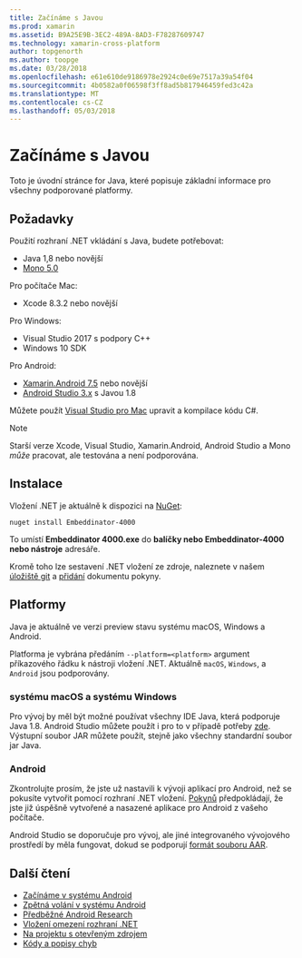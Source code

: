 ```yaml
---
title: Začínáme s Javou
ms.prod: xamarin
ms.assetid: B9A25E9B-3EC2-489A-8AD3-F78287609747
ms.technology: xamarin-cross-platform
author: topgenorth
ms.author: toopge
ms.date: 03/28/2018
ms.openlocfilehash: e61e610de9186978e2924c0e69e7517a39a54f04
ms.sourcegitcommit: 4b0582a0f06598f3ff8ad5b817946459fed3c42a
ms.translationtype: MT
ms.contentlocale: cs-CZ
ms.lasthandoff: 05/03/2018
---
```

# <a name="getting-started-with-java"></a>Začínáme s Javou

Toto je úvodní stránce for Java, které popisuje základní informace pro všechny podporované platformy.

## <a name="requirements"></a>Požadavky

Použití rozhraní .NET vkládání s Java, budete potřebovat:

* Java 1,8 nebo novější
* [Mono 5.0](http://www.mono-project.com/download/)

Pro počítače Mac:

* Xcode 8.3.2 nebo novější

Pro Windows:

* Visual Studio 2017 s podpory C++
* Windows 10 SDK

Pro Android:

* [Xamarin.Android 7.5](https://www.visualstudio.com/xamarin/) nebo novější
* [Android Studio 3.x](https://developer.android.com/studio/index.html) s Javou 1.8

Můžete použít [Visual Studio pro Mac](https://www.visualstudio.com/vs/visual-studio-mac/) upravit a kompilace kódu C#.

> [!NOTE]
> Starší verze Xcode, Visual Studio, Xamarin.Android, Android Studio a Mono _může_ pracovat, ale testována a není podporována.

## <a name="installation"></a>Instalace

Vložení .NET je aktuálně k dispozici na [NuGet](https://www.nuget.org/packages/Embeddinator-4000/):

```shell
nuget install Embeddinator-4000
```

To umístí **Embeddinator 4000.exe** do **balíčky nebo Embeddinator-4000 nebo nástroje** adresáře.

Kromě toho lze sestavení .NET vložení ze zdroje, naleznete v našem [úložiště git](https://github.com/mono/Embeddinator-4000/) a [přidání](https://github.com/mono/Embeddinator-4000/blob/master/Contributing.md) dokumentu pokyny.

## <a name="platforms"></a>Platformy

Java je aktuálně ve verzi preview stavu systému macOS, Windows a Android.

Platforma je vybrána předáním `--platform=<platform>` argument příkazového řádku k nástroji vložení .NET. Aktuálně `macOS`, `Windows`, a `Android` jsou podporovány.

### <a name="macos-and-windows"></a>systému macOS a systému Windows

Pro vývoj by měl být možné používat všechny IDE Java, která podporuje Java 1.8. Android Studio můžete použít i pro to v případě potřeby [zde](https://stackoverflow.com/questions/16626810/can-android-studio-be-used-to-run-standard-java-projects). Výstupní soubor JAR můžete použít, stejně jako všechny standardní soubor jar Java.

### <a name="android"></a>Android

Zkontrolujte prosím, že jste už nastavili k vývoji aplikací pro Android, než se pokusíte vytvořit pomocí rozhraní .NET vložení. [Pokynů](~/tools/dotnet-embedding/get-started/java/android.md) předpokládají, že jste již úspěšně vytvořené a nasazené aplikace pro Android z vašeho počítače.

Android Studio se doporučuje pro vývoj, ale jiné integrovaného vývojového prostředí by měla fungovat, dokud se podporují [formát souboru AAR](https://developer.android.com/studio/projects/android-library.html).

## <a name="further-reading"></a>Další čtení

* [Začínáme v systému Android](~/tools/dotnet-embedding/get-started/java/android.md)
* [Zpětná volání v systému Android](~/tools/dotnet-embedding/android/callbacks.md)
* [Předběžné Android Research](~/tools/dotnet-embedding/android/index.md)
* [Vložení omezení rozhraní .NET](~/tools/dotnet-embedding/limitations.md)
* [Na projektu s otevřeným zdrojem](https://github.com/mono/Embeddinator-4000/blob/master/Contributing.md)
* [Kódy a popisy chyb](~/tools/dotnet-embedding/errors.md)
